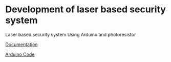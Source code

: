 # Development of laser based security system 

Laser based security system  Using Arduino and photoresistor

[Documentation](doc/SS%20SYSTEM.pdf)

[Arduino Code ](code/Laser-security-system-arduino.ino)
